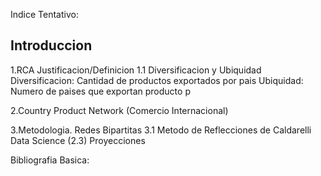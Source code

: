 Indice Tentativo:


Introduccion
-------------
1.RCA Justificacion/Definicion
1.1 Diversificacion y Ubiquidad
    Diversificacion: Cantidad de productos exportados por pais
    Ubiquidad: Numero de paises que exportan producto p


2.Country Product Network (Comercio Internacional)

3.Metodologia. Redes Bipartitas
3.1 Metodo de Reflecciones
    de Caldarelli Data Science (2.3) Proyecciones






Bibliografia Basica:
